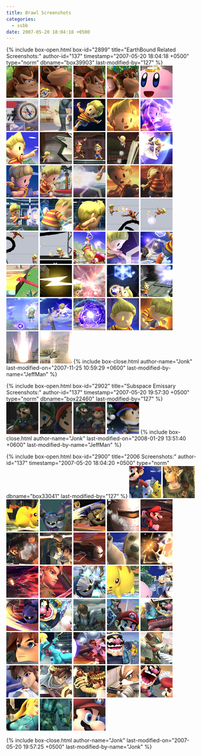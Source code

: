 ```yaml
---
title: Brawl Screenshots
categories:
  - ssbb
date: 2007-05-20 18:04:18 +0500
---
```

{% include box-open.html box-id="2899" title="EarthBound Related Screenshots:" author-id="137" timestamp="2007-05-20 18:04:18 +0500" type="norm" dbname="box39903" last-modified-by="127" %}
<a href="/ssbb/screenshots/ebshots/set1_01.jpg"><img src="/ssbb/screenshots/ebshots/set1_p01.jpg" border="0" /></a>
<a href="/ssbb/screenshots/ebshots/set1_02.jpg"><img src="/ssbb/screenshots/ebshots/set1_p02.jpg" border="0" /></a>
<a href="/ssbb/screenshots/ebshots/set1_03.jpg"><img src="/ssbb/screenshots/ebshots/set1_p03.jpg" border="0" /></a>
<a href="/ssbb/screenshots/ebshots/set1_04.jpg"><img src="/ssbb/screenshots/ebshots/set1_p04.jpg" border="0" /></a>
<a href="/ssbb/screenshots/ebshots/set1_05.jpg"><img src="/ssbb/screenshots/ebshots/set1_p05.jpg" border="0" /></a>
<a href="/ssbb/screenshots/ebshots/set1_06.jpg"><img src="/ssbb/screenshots/ebshots/set1_p06.jpg" border="0" title="Famitsu scan (23-08-07)" /></a>
<a href="/ssbb/screenshots/ebshots/set1_07.jpg"><img src="/ssbb/screenshots/ebshots/set1_p07.jpg" border="0" /></a>
<a href="/ssbb/screenshots/ebshots/set2_01.jpg"><img src="/ssbb/screenshots/ebshots/set2_p01.jpg" border="0" /></a>
<a href="/ssbb/screenshots/ebshots/set2_02.jpg"><img src="/ssbb/screenshots/ebshots/set2_p02.jpg" border="0" /></a>
<a href="/ssbb/screenshots/ebshots/set2_03.jpg"><img src="/ssbb/screenshots/ebshots/set2_p03.jpg" border="0" /></a>
<a href="/ssbb/screenshots/ebshots/set2_04.jpg"><img src="/ssbb/screenshots/ebshots/set2_p04.jpg" border="0" /></a>
<a href="/ssbb/screenshots/ebshots/set3_01.jpg"><img src="/ssbb/screenshots/ebshots/set3_p01.jpg" border="0" /></a>
<a href="/ssbb/screenshots/ebshots/set3_02.jpg"><img src="/ssbb/screenshots/ebshots/set3_p02.jpg" border="0" /></a>
<a href="/ssbb/screenshots/ebshots/set3_03.jpg"><img src="/ssbb/screenshots/ebshots/set3_p03.jpg" border="0" /></a>
<a href="/ssbb/screenshots/ebshots/set3_04.jpg"><img src="/ssbb/screenshots/ebshots/set3_p04.jpg" border="0" /></a>
<a href="/ssbb/screenshots/ebshots/set4_01.jpg"><img src="/ssbb/screenshots/ebshots/set4_p01.jpg" border="0" /></a>
<a href="/ssbb/screenshots/ebshots/set4_02.jpg"><img src="/ssbb/screenshots/ebshots/set4_p02.jpg" border="0" /></a>
<a href="/ssbb/screenshots/ebshots/set4_03.jpg"><img src="/ssbb/screenshots/ebshots/set4_p03.jpg" border="0" /></a>
<a href="/ssbb/screenshots/ebshots/set4_04.jpg"><img src="/ssbb/screenshots/ebshots/set4_p04.jpg" border="0" /></a>
<a href="/ssbb/screenshots/ebshots/set4_05.jpg"><img src="/ssbb/screenshots/ebshots/set4_p05.jpg" border="0" /></a>
<a href="/ssbb/screenshots/ebshots/set4_06.jpg"><img src="/ssbb/screenshots/ebshots/set4_p06.jpg" border="0" /></a>
<a href="/ssbb/screenshots/ebshots/set4_07.jpg"><img src="/ssbb/screenshots/ebshots/set4_p07.jpg" border="0" /></a>
<a href="/ssbb/screenshots/ebshots/set4_08.jpg"><img src="/ssbb/screenshots/ebshots/set4_p08.jpg" border="0" /></a>
<a href="/ssbb/screenshots/ebshots/set4_09.jpg"><img src="/ssbb/screenshots/ebshots/set4_p09.jpg" border="0" /></a>
<a href="/ssbb/screenshots/ebshots/set4_10.jpg"><img src="/ssbb/screenshots/ebshots/set4_p10.jpg" border="0" /></a>
<a href="/ssbb/screenshots/ebshots/set4_11.jpg"><img src="/ssbb/screenshots/ebshots/set4_p11.jpg" border="0" /></a>
<a href="/ssbb/screenshots/ebshots/set4_12.jpg"><img src="/ssbb/screenshots/ebshots/set4_p12.jpg" border="0" /></a>
<a href="/ssbb/screenshots/ebshots/set5_01.jpg"><img src="/ssbb/screenshots/ebshots/set5_p01.jpg" border="0" /></a>
<a href="/ssbb/screenshots/ebshots/set5_02.jpg"><img src="/ssbb/screenshots/ebshots/set5_p02.jpg" border="0" /></a>
<a href="/ssbb/screenshots/ebshots/set5_03.jpg"><img src="/ssbb/screenshots/ebshots/set5_p03.jpg" border="0" /></a>
<a href="/ssbb/screenshots/ebshots/set5_04.jpg"><img src="/ssbb/screenshots/ebshots/set5_p04.jpg" border="0" /></a>
<a href="/ssbb/screenshots/ebshots/set5_05.jpg"><img src="/ssbb/screenshots/ebshots/set5_p05.jpg" border="0" /></a>
<a href="/ssbb/screenshots/ebshots/set5_06.jpg"><img src="/ssbb/screenshots/ebshots/set5_p06.jpg" border="0" /></a>
<a href="/ssbb/screenshots/ebshots/set5_07.jpg"><img src="/ssbb/screenshots/ebshots/set5_p07.jpg" border="0" /></a>
<a href="/ssbb/screenshots/ebshots/set5_08.jpg"><img src="/ssbb/screenshots/ebshots/set5_p08.jpg" border="0" /></a>
<a href="/ssbb/screenshots/ebshots/set5_09.jpg"><img src="/ssbb/screenshots/ebshots/set5_p09.jpg" border="0" /></a>
<a href="/ssbb/screenshots/ebshots/set5_10.jpg"><img src="/ssbb/screenshots/ebshots/set5_p10.jpg" border="0" /></a>
<a href="/ssbb/screenshots/ebshots/set5_11.jpg"><img src="/ssbb/screenshots/ebshots/set5_p11.jpg" border="0" /></a>
<a href="/ssbb/screenshots/ebshots/set6_01.jpg"><img src="/ssbb/screenshots/ebshots/set6_p01.jpg" border="0" /></a>
<a href="/ssbb/screenshots/ebshots/set6_02.jpg"><img src="/ssbb/screenshots/ebshots/set6_p02.jpg" border="0" /></a>
<a href="/ssbb/screenshots/ebshots/set6_03.jpg"><img src="/ssbb/screenshots/ebshots/set6_p03.jpg" border="0" /></a>
<a href="/ssbb/screenshots/ebshots/set6_04.jpg"><img src="/ssbb/screenshots/ebshots/set6_p04.jpg" border="0" /></a>
{% include box-close.html author-name="Jonk" last-modified-on="2007-11-25 10:59:29 +0600" last-modified-by-name="JeffMan" %}

{% include box-open.html box-id="2902" title="Subspace Emissary Screenshots:" author-id="137" timestamp="2007-05-20 19:57:30 +0500" type="norm" dbname="box22460" last-modified-by="127" %}
<a href="/ssbb/screenshots/sse/set1_01.jpg"><img src="/ssbb/screenshots/sse/set1_p01.jpg" border="0" /></a>
<a href="/ssbb/screenshots/sse/set1_02.jpg"><img src="/ssbb/screenshots/sse/set1_p02.jpg" border="0" /></a>
<a href="/ssbb/screenshots/sse/set1_03.jpg"><img src="/ssbb/screenshots/sse/set1_p03.jpg" border="0" /></a>
<a href="/ssbb/screenshots/sse/set1_04.jpg"><img src="/ssbb/screenshots/sse/set1_p04.jpg" border="0" /></a>
{% include box-close.html author-name="Jonk" last-modified-on="2008-01-29 13:51:40 +0600" last-modified-by-name="JeffMan" %}

{% include box-open.html box-id="2900" title="2006 Screenshots:" author-id="137" timestamp="2007-05-20 18:04:20 +0500" type="norm" dbname="box33041" last-modified-by="127" %}
<a href="/ssbb/screenshots/large/set1_01.jpg"><img src="/ssbb/screenshots/previews/set1_p01.jpg" border="0" /></a>
<a href="/ssbb/screenshots/large/set1_02.jpg"><img src="/ssbb/screenshots/previews/set1_p02.jpg" border="0" /></a>
<a href="/ssbb/screenshots/large/set1_03.jpg"><img src="/ssbb/screenshots/previews/set1_p03.jpg" border="0" /></a>
<a href="/ssbb/screenshots/large/set1_04.jpg"><img src="/ssbb/screenshots/previews/set1_p04.jpg" border="0" /></a>
<a href="/ssbb/screenshots/large/set1_05.jpg"><img src="/ssbb/screenshots/previews/set1_p05.jpg" border="0" /></a>
<a href="/ssbb/screenshots/large/set1_06.jpg"><img src="/ssbb/screenshots/previews/set1_p06.jpg" border="0" /></a>
<a href="/ssbb/screenshots/large/set1_07.jpg"><img src="/ssbb/screenshots/previews/set1_p07.jpg" border="0" /></a>
<a href="/ssbb/screenshots/large/set1_08.jpg"><img src="/ssbb/screenshots/previews/set1_p08.jpg" border="0" /></a>
<a href="/ssbb/screenshots/large/set1_09.jpg"><img src="/ssbb/screenshots/previews/set1_p09.jpg" border="0" /></a>
<a href="/ssbb/screenshots/large/set1_10.jpg"><img src="/ssbb/screenshots/previews/set1_p10.jpg" border="0" /></a>
<a href="/ssbb/screenshots/large/set1_11.jpg"><img src="/ssbb/screenshots/previews/set1_p11.jpg" border="0" /></a>
<a href="/ssbb/screenshots/large/set1_12.jpg"><img src="/ssbb/screenshots/previews/set1_p12.jpg" border="0" /></a>
<a href="/ssbb/screenshots/large/set1_13.jpg"><img src="/ssbb/screenshots/previews/set1_p13.jpg" border="0" /></a>
<a href="/ssbb/screenshots/large/set1_14.jpg"><img src="/ssbb/screenshots/previews/set1_p14.jpg" border="0" /></a>
<a href="/ssbb/screenshots/large/set1_15.jpg"><img src="/ssbb/screenshots/previews/set1_p15.jpg" border="0" /></a>
<a href="/ssbb/screenshots/large/set1_16.jpg"><img src="/ssbb/screenshots/previews/set1_p16.jpg" border="0" /></a>
<a href="/ssbb/screenshots/large/set1_17.jpg"><img src="/ssbb/screenshots/previews/set1_p17.jpg" border="0" /></a>
<a href="/ssbb/screenshots/large/set1_18.jpg"><img src="/ssbb/screenshots/previews/set1_p18.jpg" border="0" /></a>
<a href="/ssbb/screenshots/large/set1_19.jpg"><img src="/ssbb/screenshots/previews/set1_p19.jpg" border="0" /></a>
<a href="/ssbb/screenshots/large/set1_20.jpg"><img src="/ssbb/screenshots/previews/set1_p20.jpg" border="0" /></a>
<a href="/ssbb/screenshots/large/set1_21.jpg"><img src="/ssbb/screenshots/previews/set1_p21.jpg" border="0" /></a>
<a href="/ssbb/screenshots/large/set1_22.jpg"><img src="/ssbb/screenshots/previews/set1_p22.jpg" border="0" /></a>
<a href="/ssbb/screenshots/large/set1_23.jpg"><img src="/ssbb/screenshots/previews/set1_p23.jpg" border="0" /></a>
<a href="/ssbb/screenshots/large/set1_24.jpg"><img src="/ssbb/screenshots/previews/set1_p24.jpg" border="0" /></a>
<a href="/ssbb/screenshots/large/set1_25.jpg"><img src="/ssbb/screenshots/previews/set1_p25.jpg" border="0" /></a>
<a href="/ssbb/screenshots/large/set1_26.jpg"><img src="/ssbb/screenshots/previews/set1_p26.jpg" border="0" /></a>
<a href="/ssbb/screenshots/large/set1_27.jpg"><img src="/ssbb/screenshots/previews/set1_p27.jpg" border="0" /></a>
<a href="/ssbb/screenshots/large/set1_28.jpg"><img src="/ssbb/screenshots/previews/set1_p28.jpg" border="0" /></a>
<a href="/ssbb/screenshots/large/set1_29.jpg"><img src="/ssbb/screenshots/previews/set1_p29.jpg" border="0" /></a>
<a href="/ssbb/screenshots/large/set1_30.jpg"><img src="/ssbb/screenshots/previews/set1_p30.jpg" border="0" /></a>
<a href="/ssbb/screenshots/large/set1_31.jpg"><img src="/ssbb/screenshots/previews/set1_p31.jpg" border="0" /></a>
<a href="/ssbb/screenshots/large/set1_32.jpg"><img src="/ssbb/screenshots/previews/set1_p32.jpg" border="0" /></a>
<a href="/ssbb/screenshots/large/set1_33.jpg"><img src="/ssbb/screenshots/previews/set1_p33.jpg" border="0" /></a>
<a href="/ssbb/screenshots/large/set1_34.jpg"><img src="/ssbb/screenshots/previews/set1_p34.jpg" border="0" /></a>
<a href="/ssbb/screenshots/large/set1_35.jpg"><img src="/ssbb/screenshots/previews/set1_p35.jpg" border="0" /></a>



{% include box-close.html author-name="Jonk" last-modified-on="2007-05-20 19:57:25 +0500" last-modified-by-name="Jonk" %}
